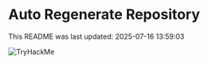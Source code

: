 # Auto Regenerate Repository

This README was last updated: 2025-07-16 13:59:03

 ![TryHackMe](https://tryhackme.com/badge/533634)